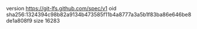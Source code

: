 version https://git-lfs.github.com/spec/v1
oid sha256:1324394c98b82a9134b473585f11b4a8777a3a5b1f83ba86e646be8de1a808f9
size 16283

